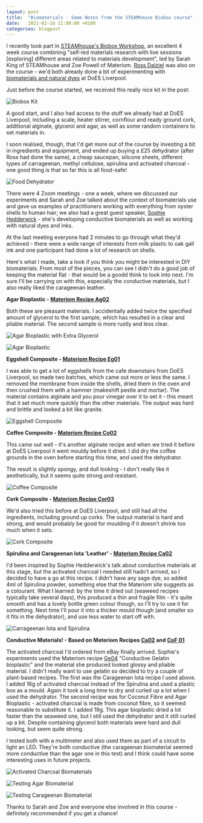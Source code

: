```yaml
---
layout: post
title:  "Biomaterials - Some Notes from the STEAMhouse Biobox course"
date:   2021-02-16 11:00:00 +0100
categories: blogpost
---
```

I recently took part in [STEAMhouse's Biobox Workshop](https://steamhouse.org.uk/events/biobox-workshop/), an excellent 4 week course combining "self-led materials research with live sessions [exploring] different areas related to materials development", led by Sarah King of STEAMhouse and Zoe Powell of Materiom. [Ross Dalziel](https://cheapjack.github.io/) was also on the course - we'd both already done a bit of experimenting with [biomaterials and natural dyes](https://github.com/DoESLiverpool/Wearables/wiki/Bio-Materials) at DoES Liverpool.

Just before the course started, we received this really nice kit in the post:

![Biobox Kit](https://jackiepease.github.io/assets/biobox/contents_of_kit.jpg?raw=true)

A good start, and I also had access to the stuff we already had at DoES Liverpool, including a scale, heater stirrer, cornflour and ready ground cork, additional alginate, glycerol and agar, as well as some random containers to set materials in.

I soon realised, though, that I'd get more out of the course by investing a bit in ingredients and equipment, and ended up buying a £25 dehydrator (after Ross had done the same), a cheap saucepan, silicone sheets, different types of carrageenan, methyl cellulose, spirulina and activated charcoal - one good thing is that so far this is all food-safe!

![Food Dehydrator](https://jackiepease.github.io/assets/biobox/dehydrator.jpg?raw=true)

There were 4 Zoom meetings - one a week, where we discussed our experiments and Sarah and Zoe talked about the context of biomaterials use and gave us examples of practitioners working with everything from oyster shells to human hair; we also had a great guest speaker, [Sophie Hedderwick](https://www.sophiehedderwick.com) - she's developing conductive biomaterials as well as working with natural dyes and inks.

At the last meeting everyone had 2 minutes to go through what they'd achieved - there were a wide range of interests from milk plastic to oak gall ink and one participant had done a lot of research on shells.

Here's what I made, take a look if you think you might be interested in DIY biomaterials. From most of the pieces, you can see I didn't do a good job of keeping the material flat - that would be a goodd think to look into next. I'm sure I'll be carrying on with this, especially the conductive materials, but I also really liked the carageenan leather.


**Agar Bioplastic - [Materiom Recipe Ag02](https://materiom.org/recipe/41)**

Both these are pleasant materials. I accidentally added twice the specified amount of glycerol to the first sample, which has resulted in a clear and pliable material. The second sample is more rustly and less clear.

![Agar Bioplastic with Extra Glycerol](https://jackiepease.github.io/assets/biobox/agar_plastic_more_glycerol.jpg?raw=true)

![Agar Bioplastic](https://jackiepease.github.io/assets/biobox/agar_plastic.jpg?raw=true)

**Eggshell Composite - [Materiom Recipe Eg01](https://materiom.org/recipe/60)**

I was able to get a lot of eggshells from the cafe downstairs from DoES Liverpool, so made two batches, which came out more or less the same. I removed the membrane from inside the shells, dried them in the oven and then crushed them with a hammer (makeshift pestle and mortar). The material contains alginate and you pour vinegar over it to set it - this meant that it set much more quickly than the other materials. The output was hard and brittle and looked a bit like granite.

![Eggshell Composite](https://jackiepease.github.io/assets/biobox/egg_shell.jpg?raw=true)

**Coffee Composite - [Materiom Recipe Co02](https://materiom.org/recipe/171)**

This came out well - it's another alginate recipe and when we tried it before at DoES Liverpool it went mouldy before it dried. I did dry the coffee grounds in the oven before starting this time, and used the dehydrator.

The result is slightly spongy, and dull looking - I don't really like it aesthetically, but it seems quite strong and resistant.

![Coffee Composite](https://jackiepease.github.io/assets/biobox/coffee_composite.jpg?raw=true)

**Cork Composite - [Materiom Recipe Cor03](https://materiom.org/recipe/40)**

We'd also tried this before at DoES Liverpool, and still had all the ingredients, including ground up corks. The output material is hard and strong, and would probably be good for moulding if it doesn't shrink too much when it sets. 

![Cork Composite](https://jackiepease.github.io/assets/biobox/cork.jpg?raw=true)

**Spirulina and Carageenan Iota 'Leather' - [Materiom Recipe Ca02](https://materiom.org/recipe/191)**

I'd been inspired by Sophie Hedderwick's talk about conductive materials at this stage, but the activated charcoal I needed still hadn't arrived, so I decided to have a go at this recipe. I didn't have any sage dye, so added 4ml of Spirulina powder, something else that the Materiom site suggests as a colourant. What I learned: by the time it dried out (seaweed recipes typically take several days), this produced a thin and fragile film - it's quite smooth and has a lovely bottle green colour though, so I'll try to use it for something. Next time I'll pour it into a thicker mould though (and smaller so it fits in the dehydrator), and use less water to start off with.

![Carrageenan Iota and Spirulina](https://jackiepease.github.io/assets/biobox/spirulina_carageenan.jpg?raw=true)

**Conductive Materials! - Based on Materiom Recipes [Ca02](https://materiom.org/recipe/191) and [CoF 01](https://materiom.org/recipe/212)**

The activated charcoal I'd ordered from eBay finally arrived. Sophie's experiments used the Materiom recipe [Ge04](https://materiom.org/recipe/208) "Conductive Gelatin bioplastic" and the material she produced looked glossy and pliable material. I didn't really want to use gelatin so decided to try a couple of plant-based recipes. The first was the Carageenan Iota recipe I used above. I added 16g of activated charcoal instead of the Spirulina and used a plastic box as a mould. Again it took a long time to dry and curled up a lot when I used the dehydrator. The second recipe was for Coconut Fibre and Agar Bioplastic - activated charcoal is made from coconut fibre, so it seemed reasonable to substitute it. I added 19g. This agar bioplastic dried a lot faster than the seaweed one, but I still used the dehydrator and it still curled up a bit. Despite containing glycerol both materials were hard and dull looking, but seem quite strong.

I tested both with a multimeter and also used them as part of a circuit to light an LED. They're both conductive (the carageenan biomaterial seemed more conductive than the agar one in this test) and I think could have some interesting uses in future projects.

![Activated Charcoal Biomaterials](https://jackiepease.github.io/assets/biobox/activated_charcoal.jpg?raw=true)

![Testing Agar Biomaterial](https://jackiepease.github.io/assets/biobox/multimeter_agar.jpg?raw=true)

![Testing Carageenan Biomaterial](https://jackiepease.github.io/assets/biobox/multimeter_carageenan_2.jpg?raw=true)

Thanks to Sarah and Zoe and everyone else involved in this course - definitely recommended if you get a chance!
